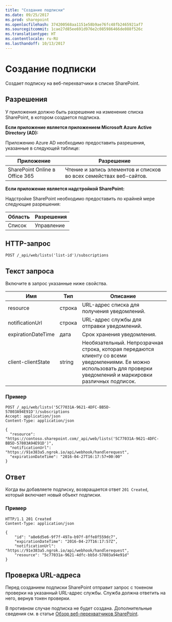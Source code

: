 ```yaml
---
title: "Создание подписки"
ms.date: 09/25/2017
ms.prod: sharepoint
ms.openlocfilehash: 374200568aa1151e58b9ae76fc48fb2465921af7
ms.sourcegitcommit: 1cae27d85ee691d976e2c085986466de088f526c
ms.translationtype: HT
ms.contentlocale: ru-RU
ms.lasthandoff: 10/13/2017
---
```

# <a name="create-a-new-subscription"></a>Создание подписки 

Создает подписку на веб-перехватчики в списке SharePoint. 

## <a name="permissions"></a>Разрешения

У приложения должно быть разрешение на изменение списка SharePoint, в котором создается подписка.

**Если приложение является приложением Microsoft Azure Active Directory (AD):**

Приложению Azure AD необходимо предоставить разрешения, указанные в следующей таблице:

Приложение | Разрешение 
------------|------------
SharePoint Online в Office 365|Чтение и запись элементов и списков во всех семействах веб-сайтов.

**Если приложение является надстройкой SharePoint:**

Надстройке SharePoint необходимо предоставить по крайней мере следующие разрешения:

Область | Разрешения 
------|------------
Список|Управление

## <a name="http-request"></a>HTTP-запрос

```
POST /_api/web/lists('list-id')/subscriptions
```

## <a name="request-body"></a>Текст запроса

Включите в запрос указанные ниже свойства.

Имя | Тип | Описание 
-----|------|------------
resource|строка|URL-адрес списка для получения уведомлений.
notificationUrl|строка|URL-адрес службы для отправки уведомлений.
expirationDateTime|дата|Срок хранения уведомления.
client-clientState|string|Необязательный. Непрозрачная строка, которая передаются клиенту со всеми уведомлениями. Ее можно использовать для проверки уведомлений и маркировки различных подписок.


### <a name="example"></a>Пример

```http
POST /_api/web/lists('5C77031A-9621-4DFC-BB5D-57803A94E91D')/subscriptions
Accept: application/json
Content-Type: application/json

{
  "resource": "https://contoso.sharepoint.com/_api/web/lists('5C77031A-9621-4DFC-BB5D-57803A94E91D')",
  "notificationUrl": "https://91e383a5.ngrok.io/api/webhook/handlerequest",
  "expirationDateTime": "2016-04-27T16:17:57+00:00"
}
```

## <a name="response"></a>Ответ

Когда вы добавляете подписку, возвращается ответ `201 Created`, который включает новый объект подписки.

### <a name="example"></a>Пример

```http
HTTP/1.1 201 Created
Content-Type: application/json

{
    "id": "a8e6d5e6-9f7f-497a-b97f-8ffe8f559dc7",
    "expirationDateTime": "2016-04-27T16:17:57Z",    
    "notificationUrl": "https://91e383a5.ngrok.io/api/webhook/handlerequest",
    "resource": "5c77031a-9621-4dfc-bb5d-57803a94e91d"
}
```

## <a name="url-validation"></a>Проверка URL-адреса

Перед созданием подписки SharePoint отправит запрос с токеном проверки на указанный URL-адрес службы. Служба должна ответить на него, вернув токен проверки.

В противном случае подписка не будет создана. Дополнительные сведения см. в статье [Обзор веб-перехватчиков SharePoint](../overview-sharepoint-webhooks.md).
